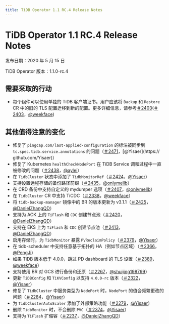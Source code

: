 ```yaml
---
title: TiDB Operator 1.1 RC.4 Release Notes
---
```


# TiDB Operator 1.1 RC.4 Release Notes

发布日期：2020 年 5 月 15 日

TiDB Operator 版本：1.1.0-rc.4

## 需要采取的行动

- 每个组件可以使用单独的 TiDB 客户端证书。用户应该将 `Backup` 和 `Restore` CR 中的旧的 TLS 配置迁移到新的配置。更多详细信息，请参考[＃2403](https://github.com/pingcap/tidb-operator/pull/2403)([＃2403](https://github.com/pingcap/tidb-operator/pull/2403)，[@weekface](https://github.com/weekface))

## 其他值得注意的变化

- 修复了 `pingcap.com/last-applied-configuration` 的标注被同步到 `tc.spec.tidb.service.annotations` 的问题（[＃2471](https://github.com/pingcap/tidb-operator/pull/2471)，[@Yisaer](https:// github.com/Yisaer)）
- 修复了 Kubernetes `healthCheckNodePort`  在 TiDB Service 调和过程中一直被修改的问题（[＃2438](https://github.com/pingcap/tidb-operator/pull/2438)，[@aylei](https://github.com/aylei)）
- 在 `TidbCluster` 状态中添加了 `TidbMonitorRef`（[＃2424](https://github.com/pingcap/tidb-operator/pull/2424)，[@Yisaer](https://github.com/Yisaer)）
- 支持设置远程存储的备份路径前缀（[＃2435](https://github.com/pingcap/tidb-operator/pull/2435)，[@onlymellb](https://github.com/onlymellb)）
- 在 CRD 备份中支持自定义的 mydumper 选项（[＃2407](https://github.com/pingcap/tidb-operator/pull/2407)，[@onlymellb](https://github.com/onlymellb)）
- 在 `TidbCluster` CR 中支持 TiCDC（[＃2338](https://github.com/pingcap/tidb-operator/pull/2338)，[@weekface](https://github.com/weekface)）
- 将 `tidb-backup-manager` 镜像中的 BR 的版本更新为 v3.1.1（[＃2425](https://github.com/pingcap/tidb-operator/pull/2425)，[@DanielZhangQD](https://github.com/DanielZhangQD)）
- 支持为 ACK 上的 `TiFlash` 和 `CDC` 创建节点池（[＃2420](https://github.com/pingcap/tidb-operator/pull/2420)，[@DanielZhangQD](https://github.com/DanielZhangQD)）
- 支持在 EKS 上为 `TiFlash` 和 `CDC` 创建节点池（[＃2413](https://github.com/pingcap/tidb-operator/pull/2413)，[@DanielZhangQD](https://github.com/DanielZhangQD )）
- 启用存储时，为 `TidbMonitor` 暴露 `PVReclaimPolicy`（[＃2379](https://github.com/pingcap/tidb-operator/pull/2379)，[@Yisaer](https://github.com/Yisaer)）
- 在 tidb-scheduler 中支持任意基于拓扑的 HA（例如节点区域）（[＃2366](https://github.com/pingcap/tidb-operator/pull/2366)，[@PengJi](https://github.com/PengJi)）
- 如果 TiDB 版本低于 4.0.0，跳过 PD dashboard 的 TLS 设置（[＃2389](https://github.com/pingcap/tidb-operator/pull/2389)，[@weekface](https://github.com/weekface)）
- 支持使用 BR 对 GCS 进行备份和还原（[＃2267](https://github.com/pingcap/tidb-operator/pull/2267)，[@shuijing198799](https://github.com/shuijing198799)）
- 更新 `TiDBConfig` 和 `TiKVConfig` 以支持 `4.0.0-rc` 版本（[＃2322](https://github.com/pingcap/tidb-operator/pull/2322)，[@Yisaer](https://github.com/Yisaer)）
- 修复了 `TidbCluster` 中服务类型为 `NodePort` 时，`NodePort` 的值会频繁更改的问题（[＃2284](https://github.com/pingcap/tidb-operator/pull/2284)，[@Yisaer](https://github.com/Yisaer)）
- 为 `TidbClusterAutoScaler` 添加了外部策略功能（[＃2279](https://github.com/pingcap/tidb-operator/pull/2279)，[@Yisaer](https://github.com/Yisaer)）
- 删除 `TidbMonitor` 时，不会删除 `PVC`（[＃2374](https://github.com/pingcap/tidb-operator/pull/2374)，[@Yisaer](https://github.com/Yisaer)）
- 支持为 `TiFlash` 扩缩容（[＃2237](https://github.com/pingcap/tidb-operator/pull/2237)，[@DanielZhangQD](https://github.com/DanielZhangQD)）
